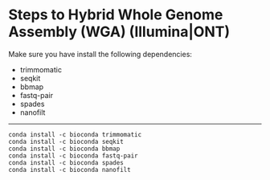 # Steps to Hybrid Whole Genome Assembly (WGA) (Illumina|ONT)

Make sure you have install the following dependencies:
- trimmomatic
- seqkit
- bbmap
- fastq-pair
- spades
- nanofilt

---

```
conda install -c bioconda trimmomatic
conda install -c bioconda seqkit 
conda install -c bioconda bbmap 
conda install -c bioconda fastq-pair 
conda install -c bioconda spades  
conda install -c bioconda nanofilt
```


